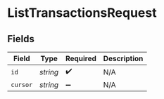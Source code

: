 # ListTransactionsRequest


## Fields

| Field              | Type               | Required           | Description        |
| ------------------ | ------------------ | ------------------ | ------------------ |
| `id`               | *string*           | :heavy_check_mark: | N/A                |
| `cursor`           | *string*           | :heavy_minus_sign: | N/A                |